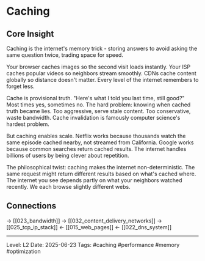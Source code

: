 # Caching

## Core Insight
Caching is the internet's memory trick - storing answers to avoid asking the same question twice, trading space for speed.

Your browser caches images so the second visit loads instantly. Your ISP caches popular videos so neighbors stream smoothly. CDNs cache content globally so distance doesn't matter. Every level of the internet remembers to forget less.

Cache is provisional truth. "Here's what I told you last time, still good?" Most times yes, sometimes no. The hard problem: knowing when cached truth became lies. Too aggressive, serve stale content. Too conservative, waste bandwidth. Cache invalidation is famously computer science's hardest problem.

But caching enables scale. Netflix works because thousands watch the same episode cached nearby, not streamed from California. Google works because common searches return cached results. The internet handles billions of users by being clever about repetition.

The philosophical twist: caching makes the internet non-deterministic. The same request might return different results based on what's cached where. The internet you see depends partly on what your neighbors watched recently. We each browse slightly different webs.

## Connections
→ [[023_bandwidth]]
→ [[032_content_delivery_networks]]
→ [[025_tcp_ip_stack]]
← [[015_web_pages]]
← [[022_dns_system]]

---
Level: L2
Date: 2025-06-23
Tags: #caching #performance #memory #optimization